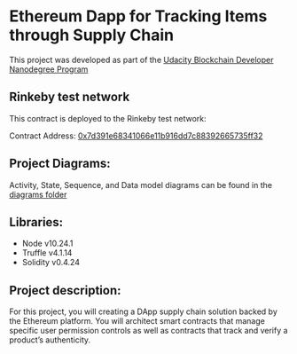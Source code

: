 # Ethereum Dapp for Tracking Items through Supply Chain

This project was developed as part of the [Udacity Blockchain Developer Nanodegree Program](https://www.udacity.com/course/blockchain-developer-nanodegree--nd1309)

## Rinkeby test network

This contract is deployed to the Rinkeby test network:

Contract Address: [0x7d391e68341066e11b916dd7c88392665735ff32](https://rinkeby.etherscan.io/address/0x7d391e68341066e11b916dd7c88392665735ff32)

## Project Diagrams:
Activity, State, Sequence, and Data model diagrams can be found in the [diagrams folder](diagrams)

## Libraries:

- Node v10.24.1
- Truffle v4.1.14
- Solidity v0.4.24

## Project description:
For this project, you will creating a DApp supply chain solution backed by the Ethereum platform. You will architect smart contracts that manage specific user permission controls as well as contracts that track and verify a product’s authenticity.

